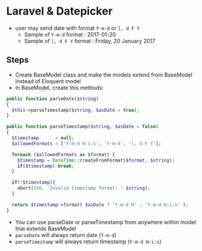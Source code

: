 # Laravel & Datepicker

- user may send date with format `Y-m-d` or `l, d F Y`
  - Sample of `Y-m-d` format : 2017-01-20
  - Sample of `l, d F Y` format : Friday, 20 January 2017

## Steps
- Create BaseModel class and make the models extend from BaseModel instead of Eloquent model
- In BaseModel, create this methods:

```php
public function parseDate($string)
{
  $this->parseTimestamp($string, $asDate = true);
}
```

```php
public function parseTimestamp($string, $asDate = false)
{
  $timestamp      = null;
  $allowedFormats = ['Y-m-d H:i:s', 'Y-m-d', 'l, d F Y'];

  foreach ($allowedFormats as $format) {
    $timestamp = DateTime::createFromFormat($format, $string);
    if($timestamp) break;
  }

  if(!$timestamp){
    abort(500, 'Invalid timestamp format: '.$string);
  }

  return $timestamp->format( $asDate ? 'Y-m-d H' : 'Y-m-d H:i:s' );
}
```

- You can use parseDate or parseTimestamp from anywhere within model that extends BaseModel
- `parseDate` will always return date (`Y-m-d`)
- `parseTimestamp` will always return timestamp (`Y-m-d H:i:s`) 